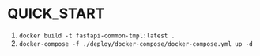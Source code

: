 # QUICK_START
1. `docker build -t fastapi-common-tmpl:latest .`
2. `docker-compose -f ./deploy/docker-compose/docker-compose.yml up -d`